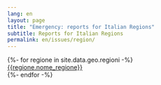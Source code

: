 ```yaml
---
lang: en
layout: page
title: "Emergency: reports for Italian Regions"
subtitle: Reports for Italian Regions
permalink: en/issues/region/
---
```



<div class="row">
{%- for regione in site.data.geo.regioni -%}
<div class="col-md-6 col-sm-12 col-xs-12 mb-15">
	  <a href="/issues/regione/{{regione.nome_regione | replace: "'", "" | slugify}}/" class="btn btn-primary btn-block" title="See all reports for italian region {{regione.nome_regione}}">{{regione.nome_regione}}</a>
</div>
{%- endfor -%}
</div>


